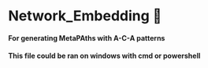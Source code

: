 # Network_Embedding :dart:
#### For generating MetaPAths with A-C-A patterns
#### This file could be ran on windows with cmd or powershell
